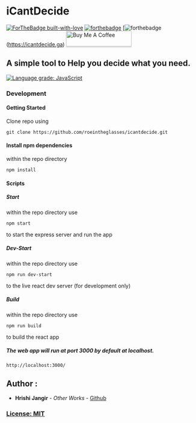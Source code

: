 
# iCantDecide
[![ForTheBadge built-with-love](http://ForTheBadge.com/images/badges/built-with-love.svg)](https://github.com/roeintheglasses/icantdecide)
[![forthebadge](https://forthebadge.com/images/badges/made-with-javascript.svg)](https://github.com/roeintheglasses/icantdecide)
[![forthebadge](https://img.shields.io/badge/PWA%20-YES!-orange?style=for-the-badge&logo=appveyor.svg)(https://icantdecide.ga)
<a href="https://www.buymeacoffee.com/roeintheglasses" target="_blank"><img src="https://www.buymeacoffee.com/assets/img/custom_images/orange_img.png" alt="Buy Me A Coffee" style="height: 41px !important;width: 174px !important;box-shadow: 0px 3px 2px 0px rgba(190, 190, 190, 0.5) !important;-webkit-box-shadow: 0px 3px 2px 0px rgba(190, 190, 190, 0.5) !important;" ></a>

## A simple tool to Help you decide what you need. 

[![Language grade: JavaScript](https://img.shields.io/lgtm/grade/javascript/g/roeintheglasses/icantdecide.svg?logo=lgtm&logoWidth=18)](https://lgtm.com/projects/g/roeintheglasses/icantdecide/context:javascript)

### Development
#### Getting Started  

Clone repo using

```
git clone https://github.com/roeintheglasses/icantdecide.git
```

#### Install npm dependencies

within the repo directory

```
npm install
```
#### Scripts 

##### Start

within the repo directory use

```
npm start
```
to start the express server and run the app


##### Dev-Start

within the repo directory use

```
npm run dev-start
```
to the live react dev server (for development only)


##### Build

within the repo directory use

```
npm run build
```
to build the react app


##### The web app will run at port 3000 by default at localhost.

```
http://localhost:3000/
```



## Author :

*  **Hrishi Jangir** - *Other Works* - [Github](https://github.com/roeintheglasses)

### [License: MIT](LICENSE.md)  
